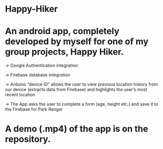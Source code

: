 # Happy-Hiker
# An android app, completely developed by myself for one of my group projects, Happy Hiker.

-> Google Authentication integration

-> Firebase database integration

-> Arduino “device ID” allows the user to view previous
location history from our device (extracts data
from Firebase) and highlights the user’s most recent location

-> The App asks the user to complete a form (age, height etc.) and save it to the
Firebase for Park Ranger

# A demo (.mp4) of the app is on the repository.
